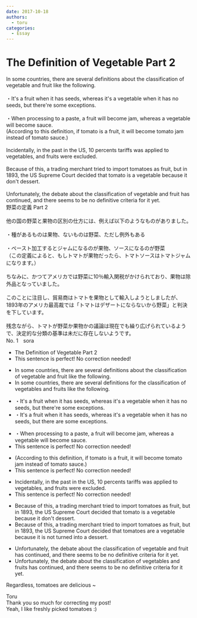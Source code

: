 ```yaml
---
date: 2017-10-18
authors:
  - toru
categories:
  - Essay
---
```


<h1 id="subject_show">The Definition of Vegetable Part 2</h1>
<div class="date" hidden>Oct 18, 2017 16:09</div>
<div id="post"><div id="body_show_ori">
In some countries, there are several definitions about the classification of vegetable and fruit like the following.<br/><br/>・It's a fruit when it has seeds, whereas it's a vegetable when it has no seeds, but there're some exceptions. <br/><br/>・When processing to a paste, a fruit will become jam, whereas a vegetable will become sauce.<br/>(According to this definition, if tomato is a fruit, it will become tomato jam instead of tomato sauce.)<br/><br/>Incidentally, in the past in the US, 10 percents tariffs was applied to vegetables, and fruits were excluded.<br/><br/>Because of this, a trading merchant tried to import tomatoes as fruit, but in 1893, the US Supreme Court decided that tomato is a vegetable because it don't dessert.<br/><br/>Unfortunately, the debate about the classification of vegetable and fruit has continued, and there seems to be no definitive criteria for it yet.
</div></div>

<!-- more -->

<div id="post_ja"><div id="body_show_mo">
野菜の定義 Part 2<br/><br/>他の国の野菜と果物の区別の仕方には、例えば以下のようなものがありました。<br/><br/>・種があるものは果物、ないものは野菜、ただし例外もある<br/><br/>・ペースト加工するとジャムになるのが果物、ソースになるのが野菜<br/>（この定義によると、もしトマトが果物だったら、トマトソースはトマトジャムになります。）<br/><br/>ちなみに、かつてアメリカでは野菜に10％輸入関税がかけられており、果物は除外品となっていました。<br/><br/>このことに注目し、貿易商はトマトを果物として輸入しようとしましたが、1893年のアメリカ最高裁では「トマトはデザートにならないから野菜」と判決を下しています。<br/><br/>残念ながら、トマトが野菜か果物かの議論は現在でも繰り広げられているようで、決定的な分類の基準は未だに存在しないようです。
</div></div>
<div id="block"><div class="first_name"> No. 1　<span class="just_name">sora</span></div><div id="block2">
<ul class="correction_field">
<li class="incorrect">The Definition of Vegetable Part 2</li>
<li class="corrected perfect">This sentence is perfect! No correction needed!</li>
</ul>
<ul class="correction_field">
<li class="incorrect">In some countries, there are several definitions about the classification of vegetable and fruit like the following.</li>
<li class="corrected correct">
In some countries, there are several definitions <span class="f_blue">for</span> the classification of vegetable<span class="f_blue">s</span> and fruit<span class="f_blue">s</span> like the following.
</li>
</ul>
<ul class="correction_field">
<li class="incorrect">・It's a fruit when it has seeds, whereas it's a vegetable when it has no seeds, but there're some exceptions.</li>
<li class="corrected correct">
・It's a fruit when it has seeds, whereas it's a vegetable when it has no seeds, but <span class="f_blue">there are</span> some exceptions.
</li>
</ul>
<ul class="correction_field">
<li class="incorrect">・When processing to a paste, a fruit will become jam, whereas a vegetable will become sauce.</li>
<li class="corrected perfect">This sentence is perfect! No correction needed!</li>
</ul>
<ul class="correction_field">
<li class="incorrect">(According to this definition, if tomato is a fruit, it will become tomato jam instead of tomato sauce.)</li>
<li class="corrected perfect">This sentence is perfect! No correction needed!</li>
</ul>
<ul class="correction_field">
<li class="incorrect">Incidentally, in the past in the US, 10 percents tariffs was applied to vegetables, and fruits were excluded.</li>
<li class="corrected perfect">This sentence is perfect! No correction needed!</li>
</ul>
<ul class="correction_field">
<li class="incorrect">Because of this, a trading merchant tried to import tomatoes as fruit, but in 1893, the US Supreme Court decided that tomato is a vegetable because it don't dessert.</li>
<li class="corrected correct">
Because of this, a trading merchant tried to import tomatoes as fruit, but in 1893, the US Supreme Court decided that tomato<span class="f_blue">es are</span> a vegetable because it <span class="f_blue">is not turned into a dessert.</span>
</li>
</ul>
<ul class="correction_field">
<li class="incorrect">Unfortunately, the debate about the classification of vegetable and fruit has continued, and there seems to be no definitive criteria for it yet.</li>
<li class="corrected correct">
Unfortunately, the debate about the classification of vegetable<span class="f_blue">s</span> and fruit<span class="f_blue">s</span> has continued, and there seems to be no definitive criteria for it yet.
</li>
</ul>
<p class="comment_small">
 Regardless, tomatoes are delicious ~
</p>

</div><div class="name"><span class="just_name">Toru</span><br>
Thank you so much for correcting my post!<br/>Yeah, I like freshly picked tomatoes :)
</div>
</div>
